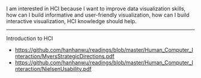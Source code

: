 I am interested in HCI because I want to improve data visualization skills, how can I build informative and user-friendly visualization, how can I build interactive visualization, HCI knowledge should help.


*****************************************

Introduction to HCI

* https://github.com/hanhanwu/readings/blob/master/Human_Computer_Interaction/MyersStrategicDirections.pdf
* https://github.com/hanhanwu/readings/blob/master/Human_Computer_Interaction/NielsenUsability.pdf
